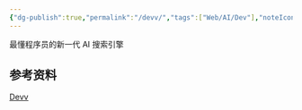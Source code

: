 ```yaml
---
{"dg-publish":true,"permalink":"/devv/","tags":["Web/AI/Dev"],"noteIcon":""}
---
```


最懂程序员的新一代 AI 搜索引擎


## 参考资料
[Devv](https://devv.ai/zh)